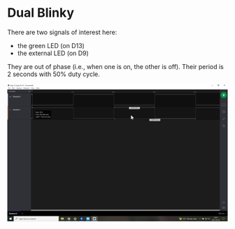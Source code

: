 # Dual Blinky
There are two signals of interest here:
- the green LED (on D13)
- the external LED (on D9)

They are out of phase (i.e., when one is on, the other is off). Their period is 2 seconds with 50% duty cycle.

![dualBlinky](dualBlinky.png)